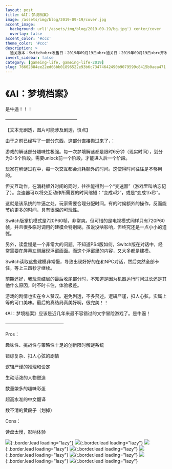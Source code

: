```yaml
---
layout: post
title: 《AI：梦境档案》
image: /assets/img/blog/2019-09-19/cover.jpg
accent_image: 
  background: url('/assets/img/blog/2019-09-19/bg.jpg') center/cover
  overlay: false
accent_color: '#ccc'
theme_color: '#ccc'
description: >
  通关版本：Switch<br>发售日：2019年09月19日<br>通关日：2019年09月19日<br>开发商：Spike Chunsoft<br>发行商：Spike Chunsoft
invert_sidebar: false
category: [gameing-life, gameing-life-2019]
slug: 76602884ee22ed66bb01896522e93b6c73474642490b9079599c8415b0aea471
---
```


# 《AI：梦境档案》

是牛逼！！！

————————————————

【文本无剧透，图片可能涉及剧透，慎点】

由于之前已经写了一部分东西，这部分直接搬过来了，：

游戏的解谜部分趣味性极强。每一次梦境解谜都是限时6分钟（现实时间），划分为3-5个阶段。需要unlock前一个阶段，才能进入后一个阶段。

玩家在解谜过程中，每一次交互都会消耗额外的时间。这使得时间往往是不够用的。

但交互动作，在消耗额外时间的同时，往往能得到一个“变速器”（游戏里叫啥忘记了）。变速器可以将交互动作所需要的时间缩短：“变成x秒”，或是“变成1/x秒”。

这就是该系统的牛逼之处。玩家需要合理分配时间。有的时候额外的操作，反而能节约更多的时间，具有很深的可玩性。

Switch版掌机模式是720P60帧，非常爽。但可惜的是电视模式同样只有720P60帧，并且很多临时调用的建模会特别糊。虽说没啥影响，但终究还是一点小小的遗憾。

另外，读盘慢是一个非常大的问题。不知道PS4版如何，Switch版在对话中，经常需要在屏幕左侧展现浮窗画面。而这个浮窗里的内容，又大多都是建模。

Switch读取这些建模非常慢，导致出现好好的在和NPC对话，然后突然全部卡住，等上三四秒才继续。

前期还好，我玩真结局的最后收尾部分时，不知道是因为机器运行时间过长还是其他什么原因，时不时卡住，体验极差。

游戏的剧情也实在令人赞叹。避免剧透，不多赘述。逻辑严谨，扣人心弦，实属上等的可口美味。最后的真结局真美好啊，很完美！！

《AI：梦境档案》应该是近几年来最不容错过的文字冒险游戏了。是牛逼！

—————————————

Pros：

趣味性、挑战性与策略性十足的创新限时解谜系统

错综复杂、扣人心弦的剧情

逻辑严谨的推理和设定

生动活泼的人物塑造

数量繁多的趣味彩蛋

超高水准的中文翻译

数不清的黄段子（划掉）

Cons：

读盘太慢，影响体验

![](/assets/img/blog/2019-09-19/1.jpg){:.border.lead loading="lazy"}
![](/assets/img/blog/2019-09-19/2.jpg){:.border.lead loading="lazy"}
![](/assets/img/blog/2019-09-19/3.jpg){:.border.lead loading="lazy"}
![](/assets/img/blog/2019-09-19/4.jpg){:.border.lead loading="lazy"}
![](/assets/img/blog/2019-09-19/5.jpg){:.border.lead loading="lazy"}
![](/assets/img/blog/2019-09-19/6.jpg){:.border.lead loading="lazy"}
![](/assets/img/blog/2019-09-19/7.jpg){:.border.lead loading="lazy"}
![](/assets/img/blog/2019-09-19/8.jpg){:.border.lead loading="lazy"}

